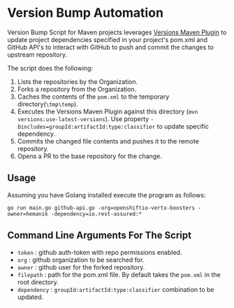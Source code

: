 # Version Bump Automation

Version Bump Script for Maven projects leverages [Versions Maven Plugin](http://www.mojohaus.org/versions-maven-plugin/)
to update project dependencies specified in your project's pom.xml and GitHub API's to interact with GitHub to push and 
commit the changes to upstream repository.

The script does the following:

1. Lists the repositories by the Organization. 
2. Forks a repository from the Organization.
3. Caches the contents of the `pom.xml` to the temporary directory(`\tmp\temp`).
4. Executes the Versions Maven Plugin against this directory (`mvn versions:use-latest-versions`). 
Use property `-Dincludes=groupId:artifactId:type:classifier` to update specific dependency.  
5. Commits the changed file contents and pushes it to the remote repository.
6. Opens a PR to the base repository for the change.

Usage
-----
Assuming you have Golang installed execute the program as follows: 

`go run main.go github-api.go -org=openshiftio-vertx-boosters -owner=hemanik -dependency=io.rest-assured:*`

Command Line Arguments For The Script 
-------------------------------------

* `token`      : github auth-token with repo permissions enabled.
* `org`        : github organization to be searched for. 
* `owner`      : github user for the forked repository. 
* `filepath`   : path for the pom.xml file. By default takes the `pom.xml` in the root directory.
* `dependency` : `groupId:artifactId:type:classifier` combination to be updated.

